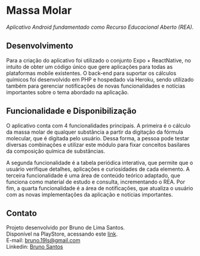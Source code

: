 # Massa Molar
*Aplicativo Android fundamentado como Recurso Educacional Aberto (REA).*

## Desenvolvimento

Para a criação do aplicativo foi utilizado o conjunto Expo + ReactNative, no intuito de obter um código único que gere aplicações para todas as plataformas mobile existentes. O back-end para suportar os cálculos químicos foi desenvolvido em PHP e hospedado via Heroku, sendo utilizado também para gerenciar notificações de novas funcionalidades e notícias importantes sobre o tema abordado na aplicação.

## Funcionalidade e Disponibilização

O aplicativo conta com 4 funcionalidades principais. A primeira é o cálculo da massa molar de qualquer substância a partir da digitação da fórmula molecular, que é digitada pelo usuário. Dessa forma, a pessoa pode testar diversas combinações e utilizar este módulo para fixar conceitos basilares da composição química de substâncias.

A segunda funcionalidade é a tabela periódica interativa, que permite que o usuário verifique detalhes, aplicações e curiosidades de cada elemento. A terceira funcionalidade é uma área de conteúdo teórico adaptado, que funciona como material de estudo e consulta, incrementando o REA. Por fim, a quarta funcionalidade é a área de notificações, que atualiza o usuário com as novas implementações da aplicação e notícias importantes.


## Contato

Projeto desenvolvido por Bruno de Lima Santos.<br>
Disponível na PlayStore, acessando este [link](https://play.google.com/store/apps/details?id=br.com.sieg.formulaquimica).<br>
E-mail: bruno.19ls@gmail.com<br>
Linkedin: [Bruno Santos](https://www.linkedin.com/in/bruno-santos/)
